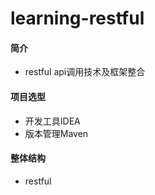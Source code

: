 # learning-restful

#### 简介
 * restful api调用技术及框架整合

#### 项目选型
* 开发工具IDEA
* 版本管理Maven

#### 整体结构
 * restful
   